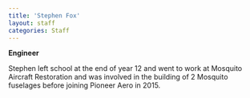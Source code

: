 ```yaml
---
title: 'Stephen Fox'
layout: staff
categories: Staff
---
```


**Engineer**

Stephen left school at the end of year 12 and went to work at Mosquito Aircraft Restoration and was involved in the building of 2 Mosquito fuselages before joining Pioneer Aero in 2015.
